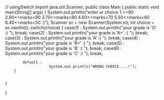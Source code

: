 // usingSwitch
import java.util.Scanner;
public class Main
{
    public static void main(String[] args) {
        System.out.println("enter ur choice 1.>=90   2.80<=marks<90  3.70<=marks<80  4.60<=marks<70  5.50<=marks<60  6.40<=marks<50  :)");
        Scanner sc = new Scanner(System.in);
        int choice = sc.nextInt();
        switch(choice)
        {
            case(1) : 
                      System.out.println("your grade is 'O'  :) ");
                      break;
            case(2) : 
                      System.out.println("your grade is 'A+'  :) ");
                      break;
            case(3) : 
                      System.out.println("your grade is 'A'  :) ");
                      break;
            case(4) : 
                      System.out.println("your grade is 'B+'  :) ");
                      break;
            case(5) : 
                      System.out.println("your grade is 'B'  :) ");
                      break;
            case(6) :  
                      System.out.println("your grade is 'C'  :) ");
                      break;
                      
            default :
                        System.out.println("WRONG CHOICE....!");
        }
        
        
    }
}
